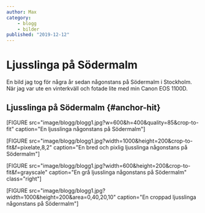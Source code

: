 ```yaml
---
author: Max
category:
    - blogg
    - bilder
published: "2019-12-12"
---
```

Ljusslinga på Södermalm
==================================
En bild jag tog för några år sedan någonstans på Södermalm i Stockholm. När jag var ute 
en vinterkväll och fotade lite med min Canon EOS 1100D.

<!--more-->


Ljusslinga på Södermalm {#anchor-hit}
-----------------------------------
[FIGURE src="image/blogg/blogg1.jpg?w=600&h=400&quality=85&crop-to-fit" caption="En ljusslinga någonstans på Södermalm"]


[FIGURE src="image/blogg/blogg1.jpg?width=1000&height=200&crop-to-fit&f=pixelate,8,2" caption="En bred och pixlig ljusslinga någonstans på Södermalm"]

[FIGURE src="image/blogg/blogg1.jpg?width=600&height=200&crop-to-fit&f=grayscale" caption="En grå ljusslinga någonstans på Södermalm" class="right"]

[FIGURE src="image/blogg/blogg1.jpg?width=1000&height=200&area=0,40,20,10" caption="En croppad ljusslinga någonstans på Södermalm"]
